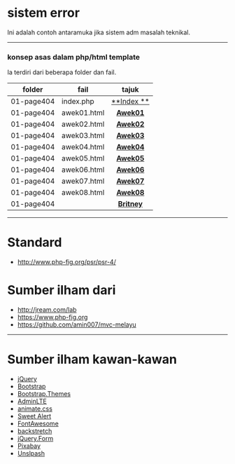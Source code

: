 # sistem error
Ini adalah contoh antaramuka jika sistem adm masalah teknikal.

___
### konsep asas dalam php/html template
Ia terdiri dari beberapa folder dan fail.

folder     | fail         | tajuk
---------- | -------------| :----------:
01-page404 | index.php    | [**Index **](./01-page404/index.php)
01-page404 | awek01.html  | [**Awek01**](./01-page404/awek01.html)
01-page404 | awek02.html  | [**Awek02**](./01-page404/awek02.html)
01-page404 | awek03.html  | [**Awek03**](./01-page404/awek03.html)
01-page404 | awek04.html  | [**Awek04**](./01-page404/awek04.html)
01-page404 | awek05.html  | [**Awek05**](./01-page404/awek05.html)
01-page404 | awek06.html  | [**Awek06**](./01-page404/awek06.html)
01-page404 | awek07.html  | [**Awek07**](./01-page404/awek07.html)
01-page404 | awek08.html  | [**Awek08**](./01-page404/awek08.html)
01-page404 |              | [**Britney**](./01-page404/britney-spear01.html)

___
# Standard
* http://www.php-fig.org/psr/psr-4/

# Sumber ilham dari
* http://jream.com/lab
* https://www.php-fig.org
* https://github.com/amin007/mvc-melayu

___
# Sumber ilham kawan-kawan
* [jQuery](http://jquery.com)
* [Bootstrap](http://getbootstrap.com)
* [Bootstrap.Themes](http://bootstrap.themes.guide)
* [AdminLTE](https://adminlte.io/themes/AdminLTE)
* [animate.css](https://daneden.github.io/animate.css)
* [Sweet Alert](http://t4t5.github.io/sweetalert)
* [FontAwesome](http://fortawesome.github.io/Font-Awesome)
* [backstretch](http://srobbin.com/jquery-plugins/backstretch)
* [jQuery.Form](http://malsup.com/jquery/form)
* [Pixabay](https://pixabay.com)
* [Unslpash](https://unsplash.com)
